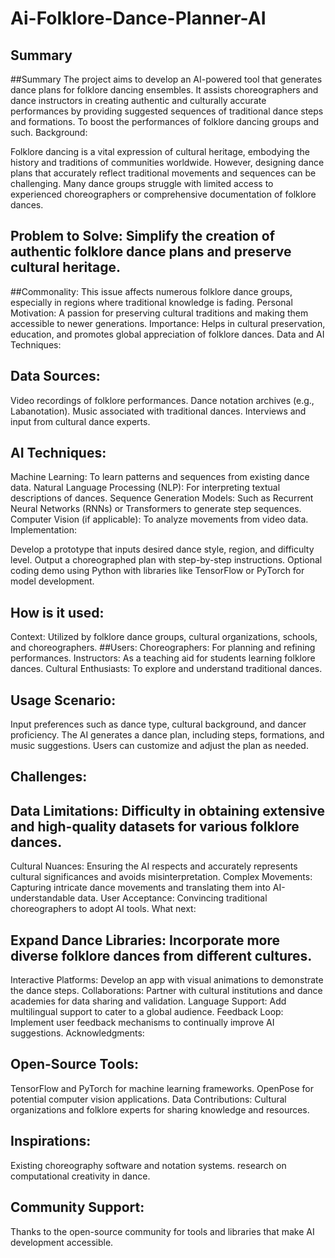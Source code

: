 # Ai-Folklore-Dance-Planner-AI
## Summary
##Summary
The project aims to develop an AI-powered tool that generates dance plans for folklore dancing ensembles. It assists choreographers and dance instructors in creating authentic and culturally accurate performances by providing suggested sequences of traditional dance steps and formations. To boost the performances of folklore dancing groups and such.
Background:

Folklore dancing is a vital expression of cultural heritage, embodying the history and traditions of communities worldwide. However, designing dance plans that accurately reflect traditional movements and sequences can be challenging. Many dance groups struggle with limited access to experienced choreographers or comprehensive documentation of folklore dances.

## Problem to Solve: Simplify the creation of authentic folklore dance plans and preserve cultural heritage.
##Commonality: This issue affects numerous folklore dance groups, especially in regions where traditional knowledge is fading.
Personal Motivation: A passion for preserving cultural traditions and making them accessible to newer generations.
Importance: Helps in cultural preservation, education, and promotes global appreciation of folklore dances.
Data and AI Techniques:

## Data Sources:

Video recordings of folklore performances.
Dance notation archives (e.g., Labanotation).
Music associated with traditional dances.
Interviews and input from cultural dance experts.
## AI Techniques:

Machine Learning: To learn patterns and sequences from existing dance data.
Natural Language Processing (NLP): For interpreting textual descriptions of dances.
Sequence Generation Models: Such as Recurrent Neural Networks (RNNs) or Transformers to generate step sequences.
Computer Vision (if applicable): To analyze movements from video data.
Implementation:

Develop a prototype that inputs desired dance style, region, and difficulty level.
Output a choreographed plan with step-by-step instructions.
Optional coding demo using Python with libraries like TensorFlow or PyTorch for model development.
## How is it used:

Context: Utilized by folklore dance groups, cultural organizations, schools, and choreographers.
##Users:
Choreographers: For planning and refining performances.
Instructors: As a teaching aid for students learning folklore dances.
Cultural Enthusiasts: To explore and understand traditional dances.
## Usage Scenario:
Input preferences such as dance type, cultural background, and dancer proficiency.
The AI generates a dance plan, including steps, formations, and music suggestions.
Users can customize and adjust the plan as needed.
## Challenges:

## Data Limitations: Difficulty in obtaining extensive and high-quality datasets for various folklore dances.
Cultural Nuances: Ensuring the AI respects and accurately represents cultural significances and avoids misinterpretation.
Complex Movements: Capturing intricate dance movements and translating them into AI-understandable data.
User Acceptance: Convincing traditional choreographers to adopt AI tools.
What next:

## Expand Dance Libraries: Incorporate more diverse folklore dances from different cultures.
Interactive Platforms: Develop an app with visual animations to demonstrate the dance steps.
Collaborations: Partner with cultural institutions and dance academies for data sharing and validation.
Language Support: Add multilingual support to cater to a global audience.
Feedback Loop: Implement user feedback mechanisms to continually improve AI suggestions.
Acknowledgments:

## Open-Source Tools:
TensorFlow and PyTorch for machine learning frameworks.
OpenPose for potential computer vision applications.
Data Contributions:
Cultural organizations and folklore experts for sharing knowledge and resources.
## Inspirations:
Existing choreography software and notation systems.
research on computational creativity in dance.
## Community Support:
Thanks to the open-source community for tools and libraries that make AI development accessible.
